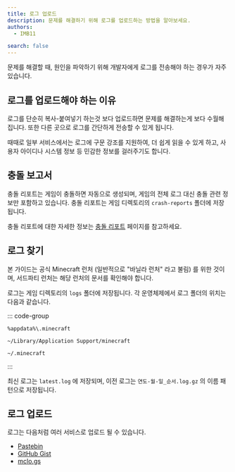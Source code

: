 ```yaml
---
title: 로그 업로드
description: 문제를 해결하기 위해 로그를 업로드하는 방법을 알아보세요.
authors:
  - IMB11

search: false
---
```


문제를 해결할 때, 원인을 파악하기 위해 개발자에게 로그를 전송해야 하는 경우가 자주 있습니다.

## 로그를 업로드해야 하는 이유

로그를 단순히 복사-붙여넣기 하는것 보다 업로드하면 문제를 해결하는게 보다 수월해집니다. 또한 다른 곳으로 로그를 간단하게 전송할 수 있게 됩니다.

때때로 일부 서비스에서는 로그에 구문 강조를 지원하여, 더 쉽게 읽을 수 있게 하고, 사용자 아이디나 시스템 정보 등 민감한 정보를 걸러주기도 합니다.

## 충돌 보고서

충돌 리포트는 게임이 충돌하면 자동으로 생성되며, 게임의 전체 로그 대신 충돌 관련 정보만 포함하고 있습니다. 충돌 리포트는 게임 디렉토리의 `crash-reports` 폴더에 저장됩니다.

충돌 리포트에 대한 자세한 정보는 [충돌 리포트](./crash-reports) 페이지를 참고하세요.

## 로그 찾기

본 가이드는 공식 Minecraft 런처 (일반적으로 "바닐라 런처" 라고 불림) 를 위한 것이며, 서드파티 런처는 해당 런처의 문서를 확인해야 합니다.

로그는 게임 디렉토리의 `logs` 폴더에 저장됩니다. 각 운영체제에서 로그 폴더의 위치는 다음과 같습니다.

::: code-group

```:no-line-numbers [Windows]
%appdata%\.minecraft
```

```:no-line-numbers [macOS]
~/Library/Application Support/minecraft
```

```:no-line-numbers [Linux]
~/.minecraft
```

:::

최신 로그는 `latest.log` 에 저장되며, 이전 로그는 `연도-월-일_순서.log.gz` 의 이름 패턴으로 저장됩니다.

## 로그 업로드

로그는 다음처럼 여러 서비스로 업로드 될 수 있습니다.

- [Pastebin](https://pastebin.com/)
- [GitHub Gist](https://gist.github.com/)
- [mclo.gs](https://mclo.gs/)
